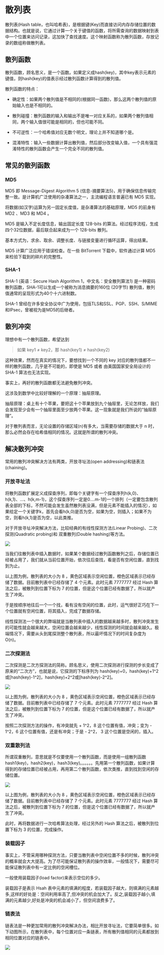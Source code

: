 # 散列表

散列表(Hash table，也叫哈希表)，是根据键(Key)而直接访问内存存储位置的数据结构。也就是说，它通过计算一个关于键值的函数，将所需查询的数据映射到表中一个位置来访问记录，这加快了查找速度。这个映射函数称为散列函数，存放记录的数组称做散列表。

## 散列函数

散列函数，顾名思义，是一个函数。如果定义成hash(key)，其中key表示元素的键值，则hash(key)的值表示经过散列函数计算得到的散列值。

散列函数的特点：

- 确定性：如果两个散列值是不相同的(根据同一函数)，那么这两个散列值的原始输入也是不相同的。

- 散列碰撞：散列函数的输入和输出不是唯一对应关系的，如果两个散列值相同，两个输入值很可能是相同的，但也可能不同。

- 不可逆性：一个哈希值对应无数个明文，理论上并不知道哪个是。

- 混淆特性：输入一些数据计算出散列值，然后部分改变输入值，一个具有强混淆特性的散列函数会产生一个完全不同的散列值。

## 常见的散列函数

### MD5

MD5 即 Message-Digest Algorithm 5 (信息-摘要算法5)，用于确保信息传输完整一致。是计算机广泛使用的杂凑算法之一，主流编程语言普遍已有 MD5 实现。

将数据(如汉字)运算为另一固定长度值，是杂凑算法的基础原理，MD5 的前身有 MD2 、MD3 和 MD4 。

MD5 是输入不定长度信息，输出固定长度 128-bits 的算法。经过程序流程，生成四个32位数据，最后联合起来成为一个 128-bits 散列。

基本方式为，求余、取余、调整长度、与链接变量进行循环运算，得出结果。

MD5 计算广泛应用于错误检查。在一些 BitTorrent 下载中，软件通过计算 MD5 来检验下载到的碎片的完整性。

### SHA-1

SHA-1 (英语：Secure Hash Algorithm 1，中文名：安全散列算法1) 是一种密码散列函数，SHA-1可以生成一个被称为消息摘要的160位 (20字节) 散列值，散列值通常的呈现形式为40个十六进制数。

SHA-1 曾经在许多安全协议中广为使用，包括TLS和SSL、PGP、SSH、S/MIME和IPsec，曾被视为是MD5的后继者。

## 散列冲突

理想中有一个散列函数，希望达到

> 如果 key1 ≠ key2，那 hash(key1) ≠ hash(key2)

这种效果，然而在真实的情况下，要想找到一个不同的 key 对应的散列值都不一样的散列函数，几乎是不可能的，即使是 MD5 或者 由美国国家安全局设计的 SHA-1 算法也无法实现。

事实上，再好的散列函数都无法避免散列冲突。

这涉及到数学中比较好理解的一个原理：抽屉原理。

抽屉原理：桌上有十个苹果，要把这十个苹果放到九个抽屉里，无论怎样放，我们会发现至少会有一个抽屉里面至少放两个苹果。这一现象就是我们所说的“抽屉原理”。

对于散列表而言，无论设置的存储区域(n)有多大，当需要存储的数据大于 n 时，那么必然会存在哈希值相同的情况。这就是所谓的散列冲突。

## 解决散列冲突

常用的散列冲突解决方法有两类，开放寻址法(open addressing)和链表法(chaining)。

### 开放寻址法

将散列函数扩展定义成探查序列，即每个关键字有一个探查序列h(k,0)、h(k,1)、...、h(k,m-1)，这个探查序列一定是0....m-1的一个排列（一定要包含散列表全部的下标，不然可能会发生虽然散列表没满，但是元素不能插入的情况），如果给定一个关键字k，首先会看h(k,0)是否为空，如果为空，则插入；如果不为空，则看h(k,1)是否为空，以此类推。

对于开放寻址冲突解决方法，比较经典的有线性探测方法(Linear Probing)、二次探测(Quadratic probing)和 双重散列(Double hashing)等方法。

![](../assets/02d41e5327c314ce9db19e5d6becdd61_1_0.png)

当我们往散列表中插入数据时，如果某个数据经过散列函数散列之后，存储位置已经被占用了，我们就从当前位置开始，依次往后查找，看是否有空闲位置，直到找到为止。

以上图为例，散列表的大小为 8 ，黄色区域表示空闲位置，橙色区域表示已经存储了数据。目前散列表中已经存储了 4 个元素。此时元素 7777777  经过 Hash 算法之后，被散列到位置下标为 7 的位置，但是这个位置已经有数据了，所以就产生了冲突。

于是按顺序地往后一个一个找，看有没有空闲的位置，此时，运气很好正巧在下一个位置就有空闲位置，将其插入，完成了数据存储。

线性探测法一个很大的弊端就是当散列表中插入的数据越来越多时，散列冲突发生的可能性就会越来越大，空闲位置会越来越少，线性探测的时间就会越来越久。极端情况下，需要从头到尾探测整个散列表，所以最坏情况下的时间复杂度为 O(n)。

### 二次探测法

二次探测是二次方探测法的简称。顾名思义，使用二次探测进行探测的步长变成了原来的“二次方”，也就是说，它探测的下标序列为 hash(key)+0，hash(key)+1^2或[hash(key)-1^2]，hash(key)+2^2或[hash(key)-2^2]。

![](../assets/02d41e5327c314ce9db19e5d6becdd61_2.png)

以上图为例，散列表的大小为 8 ，黄色区域表示空闲位置，橙色区域表示已经存储了数据。目前散列表中已经存储了 7 个元素。此时元素 7777777  经过 Hash 算法之后，被散列到位置下标为 7 的位置，但是这个位置已经有数据了，所以就产生了冲突。

按照二次探测方法的操作，有冲突就先 + 1^2，8 这个位置有值，冲突；变为 - 1^2，6 这个位置有值，还是有冲突；于是 - 2^2， 3 这个位置是空闲的，插入。

### 双重散列法

所谓双重散列，意思就是不仅要使用一个散列函数，而是使用一组散列函数 hash1(key)，hash2(key)，hash3(key)。。。。。。先用第一个散列函数，如果计算得到的存储位置已经被占用，再用第二个散列函数，依次类推，直到找到空闲的存储位置。

![](../assets/02d41e5327c314ce9db19e5d6becdd61_3_0.png)

以上图为例，散列表的大小为 8 ，黄色区域表示空闲位置，橙色区域表示已经存储了数据。目前散列表中已经存储了 7 个元素。此时元素 7777777  经过 Hash 算法之后，被散列到位置下标为 7 的位置，但是这个位置已经有数据了，所以就产生了冲突。

此时，再将数据进行一次哈希算法处理，经过另外的 Hash 算法之后，被散列到位置下标为 3 的位置，完成操作。

### 装载因子

事实上，不管采用哪种探测方法，只要当散列表中空闲位置不多的时候，散列冲突的概率就会大大提高。为了尽可能保证散列表的操作效率，一般情况下，需要尽可能保证散列表中有一定比例的空闲槽位。

一般使用装载因子(load factor)来表示空位的多少。

装载因子是表示 Hsah 表中元素的填满的程度，若装载因子越大，则填满的元素越多,这样的好处是：空间利用率高了,但冲突的机会加大了。反之,装载因子越小,填满的元素越少,好处是冲突的机会减小了，但空间浪费多了。

### 链表法

链表法是一种更加常用的散列冲突解决办法，相比开放寻址法，它要简单很多。如下动图所示，在散列表中，每个位置对应一条链表，所有散列值相同的元素都放到相同位置对应的链表中。

![](../assets/02d41e5327c314ce9db19e5d6becdd61_4.png)

